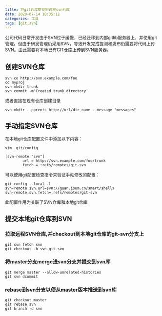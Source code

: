 ```yaml
---
title: 将git仓库提交到远程svn仓库
date: 2020-07-14 10:35:12
categories: 工具
tags: [git,svn]
---
```


公司代码日常开发由于SVN过于缓慢，已经迁移到内部gitlib服务器上，并使用git管理。但由于研发管理仍采用SVN，导致开发完成提测和发布仍需要将代码上传SVN。由此需要将本地已有GIT仓库上传到SVN服务器。
<!--more-->

## 创建SVN仓库
```
svn co http://svn.example.com/foo
cd myproj
svn mkdir trunk
svn commit -m'Created trunk directory'
```
或者直接在现有仓库创建目录
```
svn mkdir --parents http://url/dir_name --message "messages"
```

## 手动指定SVN仓库

在本地git仓库配置文件中添加以下内容：
```
vim .git/config

[svn-remote "svn"]
        url = http://svn.example.com/foo/trunk  
        fetch = :refs/remotes/git-svn
```
可以使用git配置检查指令来验证手动修改的配置：
```
git config --local -l
svn-remote.svn.url=svn://guan.isum.cn/smart/shells
svn-remote.svn.fetch=:refs/remotes/git-svn
```
此配置作用为关联了SVN仓库和本地git仓库

## 提交本地git仓库到SVN

### 拉取远程SVN仓库,并checkout到本地git仓库的git-svn分支上

```
git svn fetch svn
git checkout -b svn git-svn
```
### 将master分支merge进svn分支并提交到svn库
```
git merge master --allow-unrelated-histories
git svn dcommit
```

### rebase到svn分支以便从master版本推送到svn库
```
git checkout master
git rebase svn
git branch -d svn
```